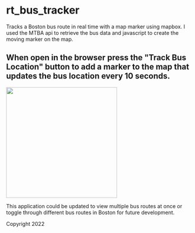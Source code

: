# rt_bus_tracker
Tracks a Boston bus route in real time with a map marker using mapbox. I used the MTBA api to retrieve the bus data and javascript to create the moving marker on the map.

## When open in the browser press the "Track Bus Location" button to add a marker to the map that updates the bus location every 10 seconds.

<img src="bustracker_ex.png" width="300px">

This application could be updated to view multiple bus routes at once or toggle through different bus routes in Boston for future development.

Copyright 2022

